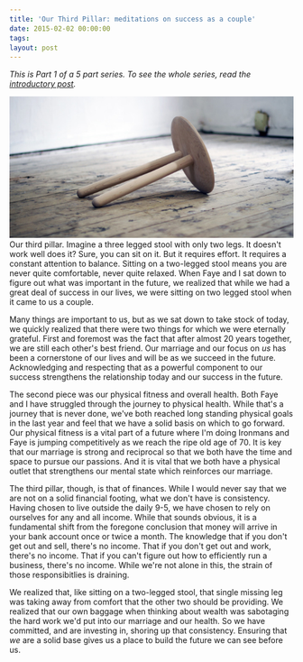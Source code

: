 ```yaml
---
title: 'Our Third Pillar: meditations on success as a couple'
date: 2015-02-02 00:00:00 
tags: 
layout: post
---
```

*This is Part 1 of a 5 part series.  To see the whole series, read the [introductory post](/five-meditations).*

![](/content/images/2015/02/two_legged_stool.jpg)
Our third pillar. Imagine a three legged stool with only two legs.  It doesn't work well does it?  Sure, you can sit on it.  But it requires effort.  It requires a constant attention to balance.  Sitting on a two-legged stool means you are never quite comfortable, never quite relaxed.  When Faye and I sat down to figure out what was important in the future, we realized that while we had a great deal of success in our lives, we were sitting on two legged stool when it came to us a couple.  

Many things are important to us, but as we sat down to take stock of today, we quickly realized that there were two things for which we were eternally grateful.  First and foremost was the fact that after almost 20 years together, we are still each other's best friend.  Our marriage and our focus on *us* has been a cornerstone of our lives and will be as we succeed in the future. Acknowledging and respecting that as a powerful component to our success strengthens the relationship today and our success in the future.

The second piece was our physical fitness and overall health.  Both Faye and I have struggled through the journey to physical health.  While that's a journey that is never done, we've both reached long standing physical goals in the last year and feel that we have a solid basis on which to go forward. Our physical fitness is a vital part of a future where I'm doing Ironmans and Faye is jumping competitively as we reach the ripe old age of 70. It is key that our marriage is strong and reciprocal so that we both have the time and space to pursue our passions.  And it is vital that we both have a physical outlet that strengthens our mental state which reinforces our marriage.

The third pillar, though, is that of finances.  While I would never say that we are not on a solid financial footing, what we don't have is consistency.  Having chosen to live outside the daily 9-5, we have chosen to rely on ourselves for any and all income.  While that sounds obvious, it is a fundamental shift from the foregone conclusion that money will arrive in your bank account once or twice a month.  The knowledge that if you don't get out and sell, there's no income.  That if you don't get out and work, there's no income.  That if you can't figure out how to efficiently run a business, there's no income.  While we're not alone in this, the strain of those responsibitlies is draining.  

We realized that, like sitting on a two-legged stool, that single missing leg was taking away from comfort that the other two should be providing.  We realized that our own baggage when thinking about wealth was sabotaging the hard work we'd put into our marriage and our health.  So we have committed, and are investing in, shoring up that consistency.  Ensuring that *we* are a solid base gives us a place to build the future we can see before us.  
